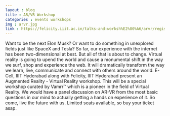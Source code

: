 ```yaml
---
layout : blog
title : AR/VR Workshop
categories : events workshops 
img : arvr.jpg
link : https://felicity.iiit.ac.in/talks-and-worksh%E2%80%A6/arvr/register/
---
```


  Want to be the next Elon Musk? Or want to do something in unexplored fields just like SpaceX and Tesla? So far, our experience with the internet has been two-dimensional at best. But all of that is about to change. Virtual reality is going to upend the world and cause a monumental shift in the way we surf, shop and experience the web. It will dramatically transform the way we learn, live, communicate and connect with others around the world. E-Cell, IIIT Hyderabad along with Felicity, IIIT Hyderabad present an Augmented Reality - Virtual Reality workshop. This will be a special workshop curated by Vamrr™ which is a pioneer in the field of Virtual Reality. We would have a panel discussion on AR-VR from the most basic questions in our mind to actually getting a hands on experience of it. So come, live the future with us. Limited seats available, so buy your ticket asap.
